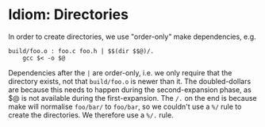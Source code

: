 # Idiom: Directories


In order to create directories, we use "order-only" make dependencies, e.g.

```wiki
build/foo.o : foo.c foo.h | $$(dir $$@)/.
    gcc $< -o $@
```


Dependencies after the `|` are order-only, i.e. we only require that the directory exists, not that `build/foo.o` is newer than it. The doubled-dollars are because this needs to happen during the second-expansion phase, as $@ is not available during the first-expansion. The `/.` on the end is because make will normalise `foo/bar/` to `foo/bar`, so we couldn't use a `%/` rule to create the directories. We therefore use a `%/.` rule.
